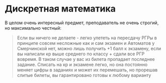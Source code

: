 # Дискретная математика
В целом очень интересный предмет, преподаватель не очень строгий, но максимально честный:
>Если вы ничего не делаете - легко улететь на пересдачу
>РГРы в принципе совсем несложные как и сам экзамен и
>Автоматов у Смерчинской нет, можно лишь получить +1 балл к экзамену, если вы написали кр выше среднего по классу + сдали все РГР вовремя. В таком случае у вас из билета пропадает последнее задание.
>Списать на кр и экзамене легко, но она постоянно меняет цифры в заданиях и может их перемешать, но прорешав слитые билеты, вы гарантировано готовы к любому варианту
